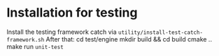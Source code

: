 # Installation for testing
Install the testing framework catch via `utility/install-test-catch-framework.sh`
After that:
cd test/engine
mkdir build && cd build
cmake ..
make
run `unit-test`